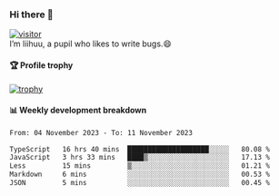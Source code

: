 ### Hi there 👋
[![visitor](https://visitor-badge.glitch.me/badge?page_id=liihuu&right_color=blue)](https://github.com/liihuu)<br>
I’m liihuu, a pupil who likes to write bugs.😄


#### 🏆 Profile trophy
[![trophy](https://github-profile-trophy.vercel.app?username=liihuu&margin-w=16&margin-h=16&rank=-C,-B)](https://github.com/liihuu)


#### 📊 Weekly development breakdown
<!--START_SECTION:waka-->

```txt
From: 04 November 2023 - To: 11 November 2023

TypeScript   16 hrs 40 mins  ████████████████████░░░░░   80.08 %
JavaScript   3 hrs 33 mins   ████▒░░░░░░░░░░░░░░░░░░░░   17.13 %
Less         15 mins         ▒░░░░░░░░░░░░░░░░░░░░░░░░   01.21 %
Markdown     6 mins          ░░░░░░░░░░░░░░░░░░░░░░░░░   00.53 %
JSON         5 mins          ░░░░░░░░░░░░░░░░░░░░░░░░░   00.45 %
```

<!--END_SECTION:waka-->

<!--
**liihuu/liihuu** is a ✨ _special_ ✨ repository because its `README.md` (this file) appears on your GitHub profile.

Here are some ideas to get you started:

- 🔭 I’m currently working on ...
- 🌱 I’m currently learning ...
- 👯 I’m looking to collaborate on ...
- 🤔 I’m looking for help with ...
- 💬 Ask me about ...
- 📫 How to reach me: ...
- 😄 Pronouns: ...
- ⚡ Fun fact: ...
-->
